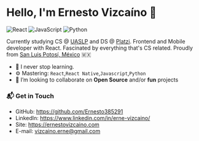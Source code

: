 # Hello, I'm Ernesto Vizcaíno 👋

![React](https://img.shields.io/badge/React-blue)
![JavaScript](https://img.shields.io/badge/Javascript-yellow)
![Python](https://img.shields.io/badge/Python-green)

Currently studying CS @ [UASLP](http://www.uaslp.mx/) and DS @ [Platzi](https://platzi.com). Frontend and Mobile developer with React. Fascinated by everything that's CS related. Proudly from [San Luis Potosí, México](https://goo.gl/maps/4kDunjdo7rYfymGA6) 🇲🇽

- 🚀 I never stop learning.
- ⚙️ Mastering: `React`,`React Native`,`Javascript`,`Python`
- 👯 I’m looking to collaborate on **Open Source** and/or **fun** projects

### 📬  Get in Touch

- GitHub: https://github.com/Ernesto385291
- LinkedIn: https://www.linkedin.com/in/erne-vizcaino/
- Site: https://ernestovizcaino.com
- E-mail: vizcaino.erne@gmail.com
